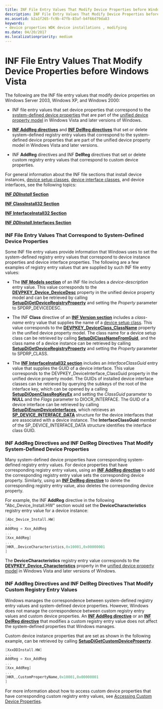 ```yaml
---
title: INF File Entry Values That Modify Device Properties before Windows Vista
description: INF File Entry Values That Modify Device Properties before Windows Vista
ms.assetid: b2a1f265-fc9b-47fb-83af-b4f66d79da83
keywords:
- device properties WDK device installations , modifying
ms.date: 04/20/2017
ms.localizationpriority: medium
---
```


# INF File Entry Values That Modify Device Properties before Windows Vista


The following are the INF file entry values that modify device properties on Windows Server 2003, Windows XP, and Windows 2000:

-   INF file entry values that set device properties that correspond to the [system-defined device properties](https://msdn.microsoft.com/library/windows/hardware/ff553413) that are part of the [unified device property model](unified-device-property-model--windows-vista-and-later-.md) in Windows Vista and later versions of Windows.

-   [**INF AddReg directives**](inf-addreg-directive.md) and [**INF DelReg directives**](inf-delreg-directive.md) that set or delete system-defined registry entry values that correspond to the system-defined device properties that are part of the unified device property model in Windows Vista and later versions.

-   INF **AddReg** directives and INF **DelReg** directives that set or delete custom registry entry values that correspond to custom device properties.

For general information about the INF file sections that install device instances, [device setup classes](device-setup-classes.md), [device interface classes](device-interface-classes.md), and device interfaces, see the following topics:

[**INF *DDInstall* Section**](inf-ddinstall-section.md)

[**INF ClassInstall32 Section**](inf-classinstall32-section.md)

[**INF InterfaceInstall32 Section**](inf-interfaceinstall32-section.md)

[**INF *DDInstall*.Interfaces Section**](inf-ddinstall-interfaces-section.md)

### <a href="" id="inf-file-entry-values-that-correspond-to-system-defined-device-propert"></a>INF File Entry Values That Correspond to System-Defined Device Properties

Some INF file entry values provide information that Windows uses to set the system-defined registry entry values that correspond to device instance properties and device interface properties. The following are a few examples of registry entry values that are supplied by such INF file entry values:

-   The [**INF Models section**](inf-models-section.md) of an INF file includes a *device-description* entry value. This value corresponds to the [**DEVPKEY_Device_DeviceDesc**](https://msdn.microsoft.com/library/windows/hardware/ff542407) property in the unified device property model and can be retrieved by calling [**SetupDiGetDeviceRegistryProperty**](https://msdn.microsoft.com/library/windows/hardware/ff551967) and setting the *Property* parameter to SPDRP_DEVICEDESC.

-   The INF **Class** directive of an [**INF Version section**](inf-version-section.md) includes a *class-name* entry value that supplies the name of a [device setup class](device-setup-classes.md). This value corresponds to the [**DEVPKEY_DeviceClass_ClassName**](https://msdn.microsoft.com/library/windows/hardware/ff542272) property in the unified device property model. The class name for a device setup class can be retrieved by calling [**SetupDiClassNameFromGuid**](https://msdn.microsoft.com/library/windows/hardware/ff550947), and the class name of a device instance can be retrieved by calling [**SetupDiGetDeviceRegistryProperty**](https://msdn.microsoft.com/library/windows/hardware/ff551967) and setting the *Property* parameter to SPDRP_CLASS.

-   The [**INF InterfaceInstall32 section**](inf-interfaceinstall32-section.md) includes an *InterfaceClassGuid* entry value that supplies the GUID of a device interface. This value corresponds to the DEVPKEY_DeviceInterface_ClassGuid property in the unified device property model. The GUIDs of installed device interface classes can be retrieved by querying the subkeys of the root of the interface key, which can be opened by a calling [**SetupDiOpenClassRegKeyEx**](https://msdn.microsoft.com/library/windows/hardware/ff552067) and setting the *ClassGuid* parameter to **NULL** and the *Flags* parameter to DIOCR_INTERFACE. The GUID of a device interface can be retrieved by calling [**SetupDiEnumDeviceInterfaces**](https://msdn.microsoft.com/library/windows/hardware/ff551015), which retrieves an [**SP_DEVICE_INTERFACE_DATA**](https://msdn.microsoft.com/library/windows/hardware/ff552342) structure for the device interfaces that are associated with a device instance. The **InterfaceClassGuid** member of the SP_DEVICE_INTERFACE_DATA structure identifies the interface class GUID.

### <a href="" id="inf-addreg-directives-and-inf-delreg-directives-that-modify-system-def"></a>INF AddReg Directives and INF DelReg Directives That Modify System-Defined Device Properties

Many system-defined device properties have corresponding system-defined registry entry values. For device properties that have corresponding registry entry values, using an [**INF AddReg directive**](inf-addreg-directive.md) to add the corresponding registry entry value sets the corresponding device property. Similarly, using an [**INF DelReg directive**](inf-delreg-directive.md) to delete the corresponding registry entry value, also deletes the corresponding device property.

For example, the INF **AddReg** directive in the following "Abc_Device_Install.HW" section would set the **DeviceCharacteristics** registry entry value for a device instance:

```cpp
[Abc_Device_Install.HW]
...
AddReg = Xxx_AddReg
...
[Xxx_AddReg]
...
[HKR,,DeviceCharacteristics,0x10001,0x00000001
] 
```

The **DeviceCharacteristics** registry entry value corresponds to the [**DEVPKEY_Device_Characteristics**](https://msdn.microsoft.com/library/windows/hardware/ff542375) property in the [unified device property model](unified-device-property-model--windows-vista-and-later-.md) in Windows Vista and later versions of Windows.

### <a href="" id="inf-addreg-directives-and-inf-delreg-directives-that-modify-custom-reg"></a>INF AddReg Directives and INF DelReg Directives That Modify Custom Registry Entry Values

Windows manages the correspondence between system-defined registry entry values and system-defined device properties. However, Windows does not manage the correspondence between custom registry entry values and custom device properties. An [**INF AddReg directive**](inf-addreg-directive.md) or an [**INF DelReg directive**](inf-delreg-directive.md) that modifies a custom registry entry value does not affect the system-defined properties that Windows manages.

Custom device instance properties that are set as shown in the following example, can be retrieved by calling [**SetupDiGetCustomDeviceProperty**](https://msdn.microsoft.com/library/windows/hardware/ff551099).

```cpp
[XxxDDInstall.HW]
...
AddReg = Xxx_AddReg
...
[Xxx_AddReg]
...
[HKR,,CustomPropertyName,0x10001,0x00000001
] 
```

For more information about how to access custom device properties that have corresponding custom registry entry values, see [Accessing Custom Device Properties](accessing-custom-device-properties.md).









